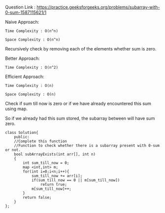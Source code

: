 Question Link : https://practice.geeksforgeeks.org/problems/subarray-with-0-sum-1587115621/1

Naive Approach: 

    Time Complexity : O(n^n)

    Space Complexity : O(n^n)

Recursively check by removing each of the elements whether sum is zero.


Better Approach:

    Time Complexity : O(n^2)


Efficient Approach:

    Time Complexity : O(n)

    Space Complexity : O(n)

Check if sum till now is zero or if we have already encountered this sum using map. 

So if we already had this sum stored, the subarray between will have sum zero.

    class Solution{
        public:
        //Complete this function
        //Function to check whether there is a subarray present with 0-sum or not.
        bool subArrayExists(int arr[], int n)
        {
            int sum_till_now = 0;
            map <int,int> m;
            for(int i=0;i<n;i++){
                sum_till_now += arr[i];
                if(sum_till_now == 0 || m[sum_till_now])
                    return true;
                m[sum_till_now]++;
            }
            return false;
        }
    };